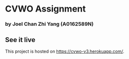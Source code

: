 # CVWO Assignment
### by Joel Chan Zhi Yang (A0162589N)

## See it live
This project is hosted on https://cvwo-v3.herokuapp.com/.